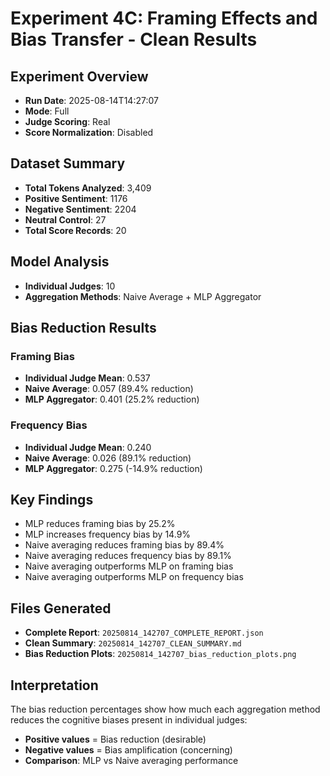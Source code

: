 # Experiment 4C: Framing Effects and Bias Transfer - Clean Results

## Experiment Overview
- **Run Date**: 2025-08-14T14:27:07
- **Mode**: Full
- **Judge Scoring**: Real
- **Score Normalization**: Disabled

## Dataset Summary
- **Total Tokens Analyzed**: 3,409
- **Positive Sentiment**: 1176
- **Negative Sentiment**: 2204
- **Neutral Control**: 27
- **Total Score Records**: 20

## Model Analysis
- **Individual Judges**: 10
- **Aggregation Methods**: Naive Average + MLP Aggregator

## Bias Reduction Results

### Framing Bias
- **Individual Judge Mean**: 0.537
- **Naive Average**: 0.057 (89.4% reduction)
- **MLP Aggregator**: 0.401 (25.2% reduction)

### Frequency Bias
- **Individual Judge Mean**: 0.240
- **Naive Average**: 0.026 (89.1% reduction)
- **MLP Aggregator**: 0.275 (-14.9% reduction)

## Key Findings

- MLP reduces framing bias by 25.2%
- MLP increases frequency bias by 14.9%
- Naive averaging reduces framing bias by 89.4%
- Naive averaging reduces frequency bias by 89.1%
- Naive averaging outperforms MLP on framing bias
- Naive averaging outperforms MLP on frequency bias

## Files Generated
- **Complete Report**: `20250814_142707_COMPLETE_REPORT.json`
- **Clean Summary**: `20250814_142707_CLEAN_SUMMARY.md`
- **Bias Reduction Plots**: `20250814_142707_bias_reduction_plots.png`

## Interpretation
The bias reduction percentages show how much each aggregation method reduces the cognitive biases present in individual judges:
- **Positive values** = Bias reduction (desirable)
- **Negative values** = Bias amplification (concerning)
- **Comparison**: MLP vs Naive averaging performance
